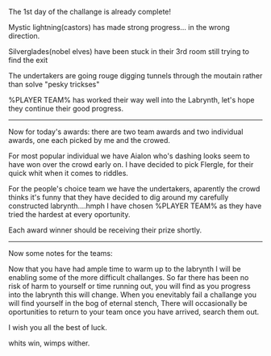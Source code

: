 The 1st day of the challange is already complete!


Mystic lightning(castors) has made strong progress... in the wrong direction.

Silverglades(nobel elves) have been stuck in their 3rd room still trying to find the exit

The undertakers are going rouge digging tunnels through the moutain rather than solve "pesky trickses"

%PLAYER TEAM% has worked their way well into the Labrynth, let's hope they continue their good progress.

-------------------------------------

Now for today's awards: there are two team awards and two individual awards, one each picked by me and the crowed. 

For most popular individual we have Aialon who's dashing looks seem to have won over the crowd early on.
I have decided to pick Flergle, for their quick whit when it comes to riddles.

For the people's choice team we have the undertakers, aparently the crowd thinks it's funny that they have decided to dig around my carefully constructed labrynth....hmph
I have chosen %PLAYER TEAM% as they have tried the hardest at every oportunity.

Each award winner should be receiving their prize shortly.

--------------------------------------

Now some notes for the teams:

Now that you have had ample time to warm up to the labrynth I will be enabling some of the more difficult challanges. So far there has been no risk of harm to yourself or time running out, you will find as you progress into the labrynth this will change. When you enevitably fail a challange you will find yourself in the bog of eternal stench, There will occasionally be oportunities to return to your team once you have arrived, search them out.

I wish you all the best of luck. 

whits win, wimps wither.

